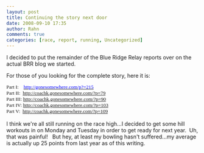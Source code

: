 ```yaml
---
layout: post
title: Continuing the story next door
date: 2008-09-10 17:35
author: Rahn
comments: true
categories: [race, report, running, Uncategorized]
---
```

I decided to put the remainder of the Blue Ridge Relay reports over on the actual BRR blog we started.

For those of you looking for the complete story, here it is:
<p class="MsoNormal" style="margin: 0in 0in 0pt;"><span style="font-size: small; font-family: Calibri;">Part I:    </span><a href="http://gonesomewhere.com/p?=215"><span style="font-size: small; color: #0000ff; font-family: Calibri;">http://gonesomewhere.com/p?=215</span></a></p>
<p class="MsoNormal" style="margin: 0in 0in 0pt;"><span style="font-size: small; font-family: Calibri;">Part II:  </span><a href="http://coachk.gonesomewhere.com/?p=79"><span style="font-size: small; font-family: Calibri;">http://coachk.gonesomewhere.com/?p=79</span></a></p>
<p class="MsoNormal" style="margin: 0in 0in 0pt;"><span style="font-size: small; font-family: Calibri;">Part III: </span><a href="http://coachk.gonesomewhere.com/?p=90"><span style="font-size: small; font-family: Calibri;">http://coachk.gonesomewhere.com/?p=90</span></a></p>
<p class="MsoNormal" style="margin: 0in 0in 0pt;"><span style="font-size: small; font-family: Calibri;">Part IV: </span><a href="http://coachk.gonesomewhere.com/?p=103"><span style="font-size: small; font-family: Calibri;">http://coachk.gonesomewhere.com/?p=103</span></a></p>
<p class="MsoNormal" style="margin: 0in 0in 0pt;"><span style="font-size: small; font-family: Calibri;">Part V:  </span><a href="http://coachk.gonesomewhere.com/?p=109"><span style="font-size: small; font-family: Calibri;">http://coachk.gonesomewhere.com/?p=109</span></a></p>
<p class="MsoNormal" style="margin: 0in 0in 0pt;"><span style="font-size: small; font-family: Calibri;"> </span></p>
<p class="MsoNormal" style="margin: 0in 0in 0pt;">I think we're all still running on the race high...I decided to get some hill workouts in on Monday and Tuesday in order to get ready for next year.  Uh, that was painful!   But hey, at least my bowling hasn't suffered...my average is actually up 25 points from last year as of this writing.</p>
